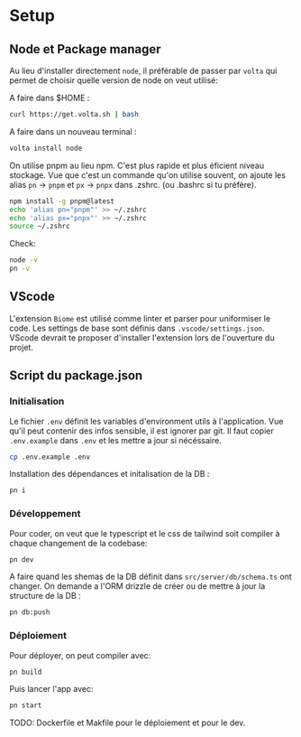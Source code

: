 # Setup

## Node et Package manager

Au lieu d'installer directement `node`, il préférable de passer par `volta` qui permet de choisir quelle version de node on veut utilisé:

A faire dans $HOME :
```sh
curl https://get.volta.sh | bash
```

A faire dans un nouveau terminal :
```sh
volta install node
```

On utilise pnpm au lieu npm. C'est plus rapide et plus éficient niveau stockage.
Vue que c'est un commande qu'on utilise souvent, on ajoute les alias `pn` -> `pnpm` et `px` -> `pnpx` dans .zshrc. (ou .bashrc si tu préfère).

```sh
npm install -g pnpm@latest
echo 'alias pn="pnpm"' >> ~/.zshrc
echo 'alias px="pnpx"' >> ~/.zshrc
source ~/.zshrc
```

Check:
```sh
node -v
pn -v
```

## VScode

L'extension `Biome` est utilisé comme linter et parser pour uniformiser le code.
Les settings de base sont définis dans `.vscode/settings.json`.
VScode devrait te proposer d'installer l'extension lors de l'ouverture du projet.

## Script du package.json

### Initialisation

Le fichier `.env` définit les variables d'environment utils à l'application. Vue qu'il peut contenir des infos sensible, il est ignorer par git.
Il faut copier `.env.example` dans `.env` et les mettre a jour si nécéssaire.

```sh
cp .env.example .env
```

Installation des dépendances et initalisation de la DB :
```sh
pn i
```

### Développement

Pour coder, on veut que le typescript et le css de tailwind soit compiler à chaque changement de la codebase:

```sh
pn dev
```

A faire quand les shemas de la DB définit dans `src/server/db/schema.ts` ont changer.
On demande a l'ORM drizzle de créer ou de mettre à jour la structure de la DB :
```sh
pn db:push
```

### Déploiement

Pour déployer, on peut compiler avec:
```sh
pn build
````

Puis lancer l'app avec:
```sh
pn start
```

TODO: Dockerfile et Makfile pour le déploiement et pour le dev.


